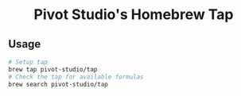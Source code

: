<div align="center">

# Pivot Studio's Homebrew Tap

</div>


## Usage

```bash
# Setup tap
brew tap pivot-studio/tap
# Check the tap for available formulas
brew search pivot-studio/tap
```

<!-- project_table_start -->
<!-- project_table_end -->




